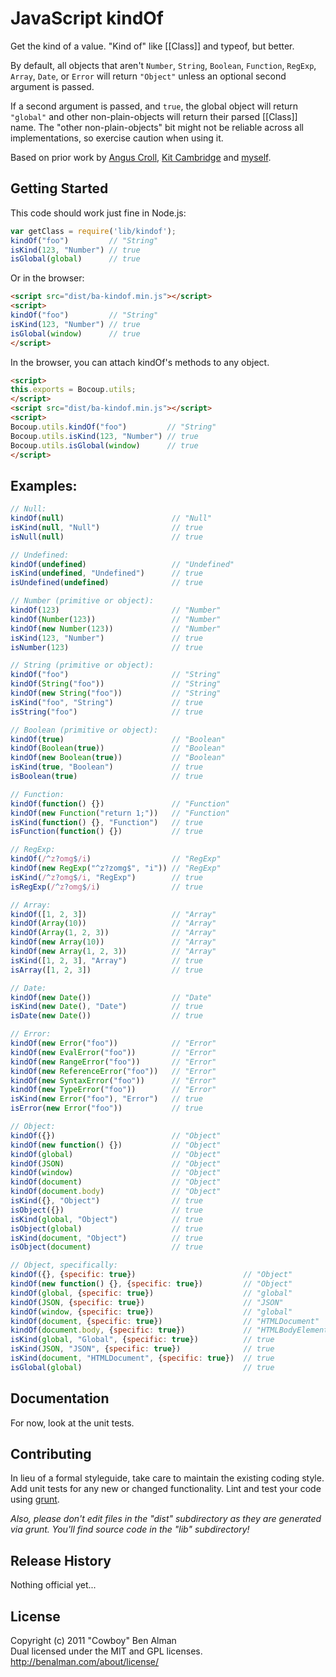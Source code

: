# JavaScript kindOf

Get the kind of a value. "Kind of" like [[Class]] and typeof, but better.

By default, all objects that aren't `Number`, `String`, `Boolean`, `Function`, `RegExp`, `Array`, `Date`, or `Error` will return `"Object"` unless an optional second argument is passed.

If a second argument is passed, and `true`, the global object will return `"global"` and other non-plain-objects will return their parsed [[Class]] name. The "other non-plain-objects" bit might not be reliable across all implementations, so exercise caution when using it.

Based on prior work by [Angus Croll](http://javascriptweblog.wordpress.com/2011/08/08/fixing-the-javascript-typeof-operator/), [Kit Cambridge](https://gist.github.com/1317416) and [myself](https://gist.github.com/1131946).

## Getting Started

This code should work just fine in Node.js:

```javascript
var getClass = require('lib/kindof');
kindOf("foo")         // "String"
isKind(123, "Number") // true
isGlobal(global)      // true
```

Or in the browser:

```html
<script src="dist/ba-kindof.min.js"></script>
<script>
kindOf("foo")         // "String"
isKind(123, "Number") // true
isGlobal(window)      // true
</script>
```

In the browser, you can attach kindOf's methods to any object.

```html
<script>
this.exports = Bocoup.utils;
</script>
<script src="dist/ba-kindof.min.js"></script>
<script>
Bocoup.utils.kindOf("foo")         // "String"
Bocoup.utils.isKind(123, "Number") // true
Bocoup.utils.isGlobal(window)      // true
</script>
```

## Examples:

```javascript
// Null:
kindOf(null)                        // "Null"
isKind(null, "Null")                // true
isNull(null)                        // true

// Undefined:
kindOf(undefined)                   // "Undefined"
isKind(undefined, "Undefined")      // true
isUndefined(undefined)              // true

// Number (primitive or object):
kindOf(123)                         // "Number"
kindOf(Number(123))                 // "Number"
kindOf(new Number(123))             // "Number"
isKind(123, "Number")               // true
isNumber(123)                       // true

// String (primitive or object):
kindOf("foo")                       // "String"
kindOf(String("foo"))               // "String"
kindOf(new String("foo"))           // "String"
isKind("foo", "String")             // true
isString("foo")                     // true

// Boolean (primitive or object):
kindOf(true)                        // "Boolean"
kindOf(Boolean(true))               // "Boolean"
kindOf(new Boolean(true))           // "Boolean"
isKind(true, "Boolean")             // true
isBoolean(true)                     // true

// Function:
kindOf(function() {})               // "Function"
kindOf(new Function("return 1;"))   // "Function"
isKind(function() {}, "Function")   // true
isFunction(function() {})           // true

// RegExp:
kindOf(/^z?omg$/i)                  // "RegExp"
kindOf(new RegExp("^z?zomg$", "i")) // "RegExp"
isKind(/^z?omg$/i, "RegExp")        // true
isRegExp(/^z?omg$/i)                // true

// Array:
kindOf([1, 2, 3])                   // "Array"
kindOf(Array(10))                   // "Array"
kindOf(Array(1, 2, 3))              // "Array"
kindOf(new Array(10))               // "Array"
kindOf(new Array(1, 2, 3))          // "Array"
isKind([1, 2, 3], "Array")          // true
isArray([1, 2, 3])                  // true

// Date:
kindOf(new Date())                  // "Date"
isKind(new Date(), "Date")          // true
isDate(new Date())                  // true

// Error:
kindOf(new Error("foo"))            // "Error"
kindOf(new EvalError("foo"))        // "Error"
kindOf(new RangeError("foo"))       // "Error"
kindOf(new ReferenceError("foo"))   // "Error"
kindOf(new SyntaxError("foo"))      // "Error"
kindOf(new TypeError("foo"))        // "Error"
isKind(new Error("foo"), "Error")   // true
isError(new Error("foo"))           // true

// Object:
kindOf({})                          // "Object"
kindOf(new function() {})           // "Object"
kindOf(global)                      // "Object"
kindOf(JSON)                        // "Object"
kindOf(window)                      // "Object"
kindOf(document)                    // "Object"
kindOf(document.body)               // "Object"
isKind({}, "Object")                // true
isObject({})                        // true
isKind(global, "Object")            // true
isObject(global)                    // true
isKind(document, "Object")          // true
isObject(document)                  // true

// Object, specifically:
kindOf({}, {specific: true})                        // "Object"
kindOf(new function() {}, {specific: true})         // "Object"
kindOf(global, {specific: true})                    // "global"
kindOf(JSON, {specific: true})                      // "JSON"
kindOf(window, {specific: true})                    // "global"
kindOf(document, {specific: true})                  // "HTMLDocument"
kindOf(document.body, {specific: true})             // "HTMLBodyElement"
isKind(global, "Global", {specific: true})          // true
isKind(JSON, "JSON", {specific: true})              // true
isKind(document, "HTMLDocument", {specific: true})  // true
isGlobal(global)                                    // true
```

## Documentation
For now, look at the unit tests.

## Contributing
In lieu of a formal styleguide, take care to maintain the existing coding style. Add unit tests for any new or changed functionality. Lint and test your code using [grunt](https://github.com/cowboy/node-grunt).

_Also, please don't edit files in the "dist" subdirectory as they are generated via grunt. You'll find source code in the "lib" subdirectory!_

## Release History
Nothing official yet...

## License
Copyright (c) 2011 "Cowboy" Ben Alman  
Dual licensed under the MIT and GPL licenses.  
<http://benalman.com/about/license/>
